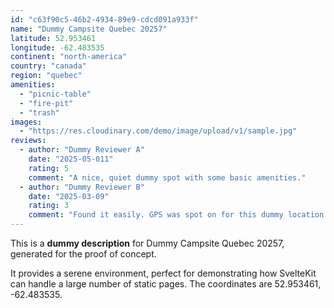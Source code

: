 ```yaml
---
id: "c63f90c5-46b2-4934-89e9-cdcd091a933f"
name: "Dummy Campsite Quebec 20257"
latitude: 52.953461
longitude: -62.483535
continent: "north-america"
country: "canada"
region: "quebec"
amenities:
  - "picnic-table"
  - "fire-pit"
  - "trash"
images:
  - "https://res.cloudinary.com/demo/image/upload/v1/sample.jpg"
reviews:
  - author: "Dummy Reviewer A"
    date: "2025-05-011"
    rating: 5
    comment: "A nice, quiet dummy spot with some basic amenities."
  - author: "Dummy Reviewer B"
    date: "2025-03-09"
    rating: 3
    comment: "Found it easily. GPS was spot on for this dummy location."
---
```


This is a **dummy description** for Dummy Campsite Quebec 20257, generated for the proof of concept.

It provides a serene environment, perfect for demonstrating how SvelteKit can handle a large number of static pages. The coordinates are 52.953461, -62.483535.
